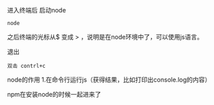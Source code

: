 进入终端后
启动node
```
node

```

之后终端的光标从$ 变成 > ，说明是在node环境中了，可以使用js语言。

退出
```
双击 contrl+c 

```

node的作用
1.在命令行运行js（获得结果，比如打印出console.log的内容）

npm在安装node的时候一起进来了
